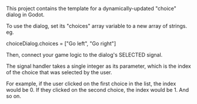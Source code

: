 This project contains the template for a dynamically-updated "choice" dialog in Godot.

To use the dialog, set its "choices" array variable to a new array of strings.  eg.

choiceDialog.choices = ["Go left", "Go right"]

Then, connect your game logic to the dialog's SELECTED signal.

The signal handler takes a single integer as its parameter, which is the index of the choice that was selected by the user.

For example, if the user clicked on the first choice in the list, the index would be 0.
If they clicked on the second choice, the index would be 1.  And so on.
